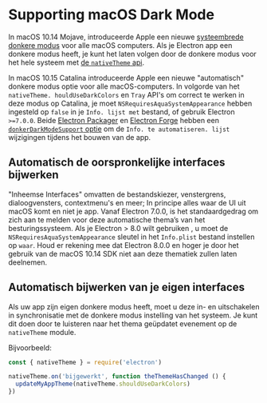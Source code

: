 # Supporting macOS Dark Mode

In macOS 10.14 Mojave, introduceerde Apple een nieuwe [systeembrede donkere modus](https://developer.apple.com/design/human-interface-guidelines/macos/visual-design/dark-mode/) voor alle macOS computers.  Als je Electron app een donkere modus heeft, je kunt het laten volgen door de donkere modus voor het hele systeem met [de `nativeTheme` api](../api/native-theme.md).

In macOS 10.15 Catalina introduceerde Apple een nieuwe "automatisch" donkere modus optie voor alle macOS-computers. In volgorde van het `nativeTheme. houldUseDarkColors` en `Tray` API's om correct te werken in deze modus op Catalina, je moet `NSRequiresAquaSystemAppearance` hebben ingesteld op `false` in je `Info. lijst met` bestand, of gebruik Electron `>=7.0.0`. Beide [Electron Packager](https://github.com/electron/electron-packager) en [Electron Forge](https://www.electronforge.io/) hebben een [`donkerDarkModeSupport` optie](https://electron.github.io/electron-packager/master/interfaces/electronpackager.options.html#darwindarkmodesupport) om de `Info. te automatiseren. lijst` wijzigingen tijdens het bouwen van de app.

## Automatisch de oorspronkelijke interfaces bijwerken

"Inheemse Interfaces" omvatten de bestandskiezer, venstergrens, dialoogvensters, contextmenu's en meer; In principe alles waar de UI uit macOS komt en niet je app. Vanaf Electron 7.0.0, is het standaardgedrag om zich aan te melden voor deze automatische thema’s van het besturingssysteem. Als je Electron
&gt; 8.0 wilt gebruiken , u moet de `NSRequiresAquaSystemAppearance` sleutel in het `Info.plist` bestand instellen op `waar`. Houd er rekening mee dat Electron 8.0.0 en hoger je door het gebruik van de macOS 10.14 SDK niet aan deze thematiek zullen laten deelnemen.

## Automatisch bijwerken van je eigen interfaces

Als uw app zijn eigen donkere modus heeft, moet u deze in- en uitschakelen in synchronisatie met de donkere modus instelling van het systeem. Je kunt dit doen door te luisteren naar het thema geüpdatet evenement op de `nativeTheme` module.

Bijvoorbeeld:

```javascript
const { nativeTheme } = require('electron')

nativeTheme.on('bijgewerkt', function theThemeHasChanged () {
  updateMyAppTheme(nativeTheme.shouldUseDarkColors)
})
```
